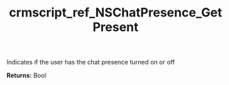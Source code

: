 ﻿---
title: crmscript_ref_NSChatPresence_GetPresent
description: Bool NSChatPresence.GetPresent()
intellisense: NSChatPresence.GetPresent
keywords: NSChatPresence, GetPresent
so.topic: reference
---

Indicates if the user has the chat presence turned on or off

**Returns:** Bool



